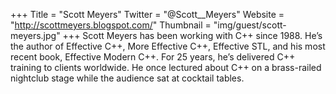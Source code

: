 +++
Title = "Scott Meyers"
Twitter = "@Scott__Meyers"
Website = "http://scottmeyers.blogspot.com/"
Thumbnail = "img/guest/scott-meyers.jpg"
+++
Scott Meyers has been working with C++ since 1988. He’s the author of Effective C++, More Effective C++, Effective STL, and his most recent book, Effective Modern C++. For 25 years, he’s delivered C++ training to clients worldwide. He once lectured about C++ on a brass-railed nightclub stage while the audience sat at cocktail tables.